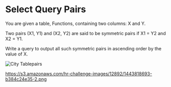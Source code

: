 # Select Query Pairs
You are given a table, Functions, containing two columns: X and Y.

Two pairs (X1, Y1) and (X2, Y2) are said to be symmetric pairs if X1 = Y2 and X2 = Y1.

Write a query to output all such symmetric pairs in ascending order by the value of X.

![City Tablepairs](https://s3.amazonaws.com/hr-challenge-images/12892/1443818798-51909e977d-1.png)

https://s3.amazonaws.com/hr-challenge-images/12892/1443818693-b384c24e35-2.png